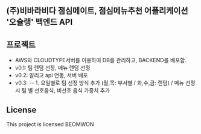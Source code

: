 ## (주)비바라비다 점심메이트, 점심메뉴추천 어플리케이션 '오슐랭' 백엔드 API

## 프로젝트
- AWS와 CLOUDTYPE서버를 이용하여 DB를 관리하고, BACKEND를 배포함.
- v0.1: 팀 랜덤 선정, 메뉴 랜덤 선정
- v0.2: 알리고 api 연동, 서버 배포
- v0.3: 
-- 1. 요일별로 팀 선정 방식 추가 (월,목: 부서별 / 화,수,금: 랜덤) / 메뉴 선정 시 팀 별 선호음식, 비선호 음식 가중치 추가

 
## License
This project is licensed BEOMWON
